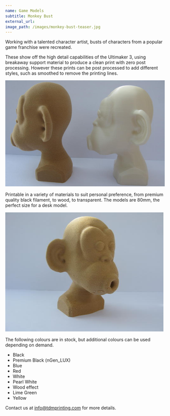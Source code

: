 ```yaml
---
name: Game Models
subtitle: Monkey Bust
external_url:
image_path: /images/monkey-bust-teaser.jpg
---
```


Working with a talented character artist, busts of characters from a popular game franchise were recreated.

These show off the high detail capabilities of the Ultimaker 3, using breakaway support material to produce a clean print with zero post processing. However these prints can be post processed to add different styles, such as smoothed to remove the printing lines.

![](/images/monkey-bust-2.jpg)

Printable in a variety of materials to suit personal preference, from premium quality black filament, to wood, to transparent. The models are 80mm, the perfect size for a desk model.

![](/images/monkey-bust.jpg)

The following colours are in stock, but additional colours can be used depending on demand.

* Black
* Premium Black (nGen\_LUX)
* Blue
* Red
* White
* Pearl White
* Wood effect
* Lime Green
* Yellow

Contact us at info@tdmprinting.com for more details.